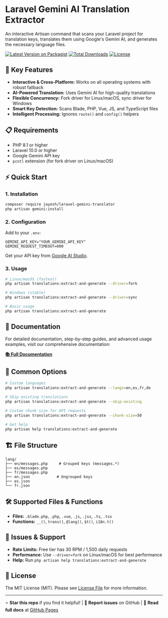 # Laravel Gemini AI Translation Extractor

An interactive Artisan command that scans your Laravel project for translation keys, translates them using Google's Gemini AI, and generates the necessary language files.

[![Latest Version on Packagist](https://img.shields.io/packagist/v/jayesh/laravel-gemini-translator.svg?style=flat-square)](https://packagist.org/packages/jayesh/laravel-gemini-translator)
[![Total Downloads](https://img.shields.io/packagist/dt/jayesh/laravel-gemini-translator.svg?style=flat-square)](https://packagist.org/packages/jayesh/laravel-gemini-translator)
[![License](https://img.shields.io/packagist/l/jayesh/laravel-gemini-translator.svg?style=flat-square)](https://packagist.org/packages/jayesh/laravel-gemini-translator)

## 🚀 Key Features

- **Interactive & Cross-Platform:** Works on all operating systems with robust fallback
- **AI-Powered Translation:** Uses Gemini AI for high-quality translations
- **Flexible Concurrency:** Fork driver for Linux/macOS, sync driver for Windows
- **Smart Key Detection:** Scans Blade, PHP, Vue, JS, and TypeScript files
- **Intelligent Processing:** Ignores `route()` and `config()` helpers

## 📋 Requirements

- PHP 8.1 or higher
- Laravel 10.0 or higher
- Google Gemini API key
- `pcntl` extension (for fork driver on Linux/macOS)

## ⚡ Quick Start

### 1. Installation

```bash
composer require jayesh/laravel-gemini-translator
php artisan gemini:install
```

### 2. Configuration

Add to your `.env`:

```env
GEMINI_API_KEY="YOUR_GEMINI_API_KEY"
GEMINI_REQUEST_TIMEOUT=600
```

Get your API key from [Google AI Studio](https://makersuite.google.com/app/apikey).

### 3. Usage

```bash
# Linux/macOS (fastest)
php artisan translations:extract-and-generate --driver=fork

# Windows (stable)
php artisan translations:extract-and-generate --driver=sync

# Basic usage
php artisan translations:extract-and-generate
```

## 📖 Documentation

For detailed documentation, step-by-step guides, and advanced usage examples, visit our comprehensive documentation:

**[📚 Full Documentation](https://your-username.github.io/laravel-gemini-translator/)**

## 🔧 Common Options

```bash
# Custom languages
php artisan translations:extract-and-generate --langs=en,es,fr,de

# Skip existing translations
php artisan translations:extract-and-generate --skip-existing

# Custom chunk size for API requests
php artisan translations:extract-and-generate --chunk-size=50

# Get help
php artisan help translations:extract-and-generate
```

## 🏗️ File Structure

```
lang/
├── en/messages.php     # Grouped keys (messages.*)
├── es/messages.php
├── fr/messages.php
├── en.json            # Ungrouped keys
├── es.json
└── fr.json
```

## 🛠️ Supported Files & Functions

- **Files:** `.blade.php`, `.php`, `.vue`, `.js`, `.jsx`, `.ts`, `.tsx`
- **Functions:** `__()`, `trans()`, `@lang()`, `$t()`, `i18n.t()`

## 🐛 Issues & Support

- **Rate Limits:** Free tier has 30 RPM / 1,500 daily requests
- **Performance:** Use `--driver=fork` on Linux/macOS for best performance
- **Help:** Run `php artisan help translations:extract-and-generate`

## 📜 License

The MIT License (MIT). Please see [License File](LICENSE.md) for more information.

---

⭐ **Star this repo** if you find it helpful! | 🐛 **Report issues** on GitHub | 📖 **Read full docs** at [GitHub Pages](https://your-username.github.io/laravel-gemini-translator/)